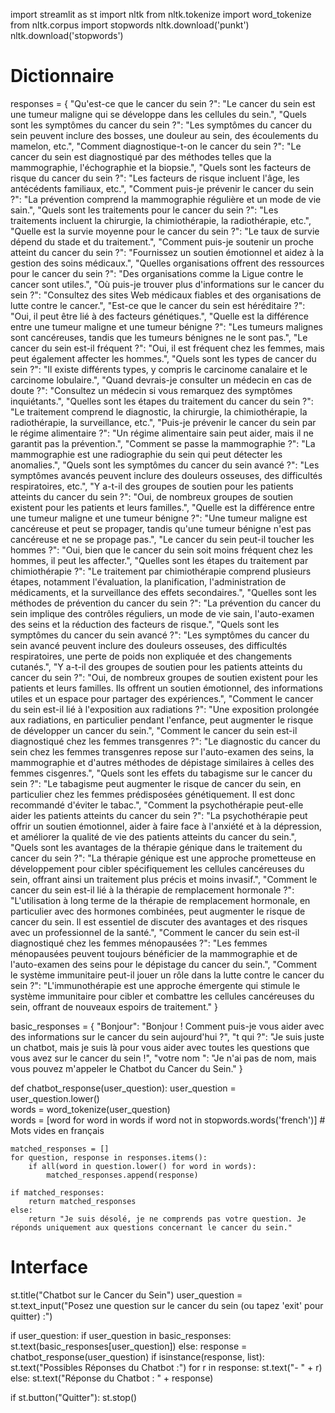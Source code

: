 import streamlit as st
import nltk
from nltk.tokenize import word_tokenize
from nltk.corpus import stopwords
nltk.download('punkt')
nltk.download('stopwords')
# Dictionnaire 
responses = {
     "Qu'est-ce que le cancer du sein ?": "Le cancer du sein est une tumeur maligne qui se développe dans les cellules du sein.",
    "Quels sont les symptômes du cancer du sein ?": "Les symptômes du cancer du sein peuvent inclure des bosses, une douleur au sein, des écoulements du mamelon, etc.",
    "Comment diagnostique-t-on le cancer du sein ?": "Le cancer du sein est diagnostiqué par des méthodes telles que la mammographie, l'échographie et la biopsie.",
    "Quels sont les facteurs de risque du cancer du sein ?": "Les facteurs de risque incluent l'âge, les antécédents familiaux, etc.",
    "Comment puis-je prévenir le cancer du sein ?": "La prévention comprend la mammographie régulière et un mode de vie sain.",
    "Quels sont les traitements pour le cancer du sein ?": "Les traitements incluent la chirurgie, la chimiothérapie, la radiothérapie, etc.",
    "Quelle est la survie moyenne pour le cancer du sein ?": "Le taux de survie dépend du stade et du traitement.",
    "Comment puis-je soutenir un proche atteint du cancer du sein ?": "Fournissez un soutien émotionnel et aidez à la gestion des soins médicaux.",
    "Quelles organisations offrent des ressources pour le cancer du sein ?": "Des organisations comme la Ligue contre le cancer sont utiles.",
    "Où puis-je trouver plus d'informations sur le cancer du sein ?": "Consultez des sites Web médicaux fiables et des organisations de lutte contre le cancer.",
    "Est-ce que le cancer du sein est héréditaire ?": "Oui, il peut être lié à des facteurs génétiques.",
    "Quelle est la différence entre une tumeur maligne et une tumeur bénigne ?": "Les tumeurs malignes sont cancéreuses, tandis que les tumeurs bénignes ne le sont pas.",
    "Le cancer du sein est-il fréquent ?": "Oui, il est fréquent chez les femmes, mais peut également affecter les hommes.",
    "Quels sont les types de cancer du sein ?": "Il existe différents types, y compris le carcinome canalaire et le carcinome lobulaire.",
    "Quand devrais-je consulter un médecin en cas de doute ?": "Consultez un médecin si vous remarquez des symptômes inquiétants.",
    "Quelles sont les étapes du traitement du cancer du sein ?": "Le traitement comprend le diagnostic, la chirurgie, la chimiothérapie, la radiothérapie, la surveillance, etc.",
    "Puis-je prévenir le cancer du sein par le régime alimentaire ?": "Un régime alimentaire sain peut aider, mais il ne garantit pas la prévention.",
    "Comment se passe la mammographie ?": "La mammographie est une radiographie du sein qui peut détecter les anomalies.",
    "Quels sont les symptômes du cancer du sein avancé ?": "Les symptômes avancés peuvent inclure des douleurs osseuses, des difficultés respiratoires, etc.",
    "Y a-t-il des groupes de soutien pour les patients atteints du cancer du sein ?": "Oui, de nombreux groupes de soutien existent pour les patients et leurs familles.",
    "Quelle est la différence entre une tumeur maligne et une tumeur bénigne ?": "Une tumeur maligne est cancéreuse et peut se propager, tandis qu'une tumeur bénigne n'est pas cancéreuse et ne se propage pas.",
    "Le cancer du sein peut-il toucher les hommes ?": "Oui, bien que le cancer du sein soit moins fréquent chez les hommes, il peut les affecter.",
    "Quelles sont les étapes du traitement par chimiothérapie ?": "Le traitement par chimiothérapie comprend plusieurs étapes, notamment l'évaluation, la planification, l'administration de médicaments, et la surveillance des effets secondaires.",
    "Quelles sont les méthodes de prévention du cancer du sein ?": "La prévention du cancer du sein implique des contrôles réguliers, un mode de vie sain, l'auto-examen des seins et la réduction des facteurs de risque.",
    "Quels sont les symptômes du cancer du sein avancé ?": "Les symptômes du cancer du sein avancé peuvent inclure des douleurs osseuses, des difficultés respiratoires, une perte de poids non expliquée et des changements cutanés.",
    "Y a-t-il des groupes de soutien pour les patients atteints du cancer du sein ?": "Oui, de nombreux groupes de soutien existent pour les patients et leurs familles. Ils offrent un soutien émotionnel, des informations utiles et un espace pour partager des expériences.",
    "Comment le cancer du sein est-il lié à l'exposition aux radiations ?": "Une exposition prolongée aux radiations, en particulier pendant l'enfance, peut augmenter le risque de développer un cancer du sein.",
    "Comment le cancer du sein est-il diagnostiqué chez les femmes transgenres ?": "Le diagnostic du cancer du sein chez les femmes transgenres repose sur l'auto-examen des seins, la mammographie et d'autres méthodes de dépistage similaires à celles des femmes cisgenres.",
    "Quels sont les effets du tabagisme sur le cancer du sein ?": "Le tabagisme peut augmenter le risque de cancer du sein, en particulier chez les femmes prédisposées génétiquement. Il est donc recommandé d'éviter le tabac.",
    "Comment la psychothérapie peut-elle aider les patients atteints du cancer du sein ?": "La psychothérapie peut offrir un soutien émotionnel, aider à faire face à l'anxiété et à la dépression, et améliorer la qualité de vie des patients atteints du cancer du sein.",
    "Quels sont les avantages de la thérapie génique dans le traitement du cancer du sein ?": "La thérapie génique est une approche prometteuse en développement pour cibler spécifiquement les cellules cancéreuses du sein, offrant ainsi un traitement plus précis et moins invasif.",
    "Comment le cancer du sein est-il lié à la thérapie de remplacement hormonale ?": "L'utilisation à long terme de la thérapie de remplacement hormonale, en particulier avec des hormones combinées, peut augmenter le risque de cancer du sein. Il est essentiel de discuter des avantages et des risques avec un professionnel de la santé.",
    "Comment le cancer du sein est-il diagnostiqué chez les femmes ménopausées ?": "Les femmes ménopausées peuvent toujours bénéficier de la mammographie et de l'auto-examen des seins pour le dépistage du cancer du sein.",
    "Comment le système immunitaire peut-il jouer un rôle dans la lutte contre le cancer du sein ?": "L'immunothérapie est une approche émergente qui stimule le système immunitaire pour cibler et combattre les cellules cancéreuses du sein, offrant de nouveaux espoirs de traitement."
}

basic_responses = {
     "Bonjour": "Bonjour ! Comment puis-je vous aider avec des informations sur le cancer du sein aujourd'hui ?",
    "t qui  ?": "Je suis juste un chatbot, mais je suis là pour vous aider avec toutes les questions que vous avez sur le cancer du sein !",
    "votre nom ": "Je n'ai pas de nom, mais vous pouvez m'appeler le Chatbot du Cancer du Sein."
}

def chatbot_response(user_question):
    user_question = user_question.lower()  
    words = word_tokenize(user_question)  
    words = [word for word in words if word not in stopwords.words('french')]  # Mots vides en français
    
    matched_responses = []
    for question, response in responses.items():
        if all(word in question.lower() for word in words):
            matched_responses.append(response)

    if matched_responses:
        return matched_responses
    else:
        return "Je suis désolé, je ne comprends pas votre question. Je réponds uniquement aux questions concernant le cancer du sein."

# Interface
st.title("Chatbot sur le Cancer du Sein")
user_question = st.text_input("Posez une question sur le cancer du sein (ou tapez 'exit' pour quitter) :")

if user_question:
    if user_question in basic_responses:
        st.text(basic_responses[user_question])
    else:
        response = chatbot_response(user_question)
        if isinstance(response, list):
            st.text("Possibles Réponses du Chatbot :")
            for r in response:
                st.text("- " + r)
        else:
            st.text("Réponse du Chatbot : " + response)

if st.button("Quitter"):
    st.stop()

